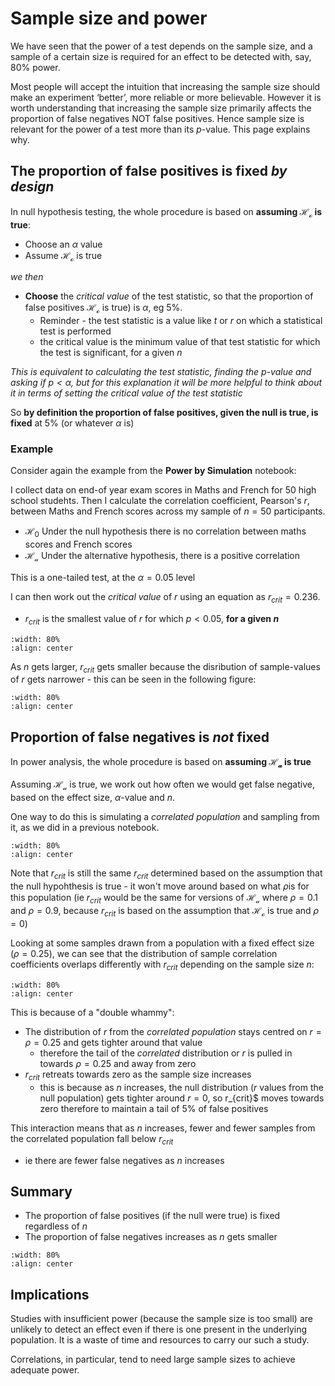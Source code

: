 # Sample size and power

We have seen that the power of a test depends on the sample size, and a sample of a certain size is required for an effect to be detected with, say, 80% power.

Most people will accept the intuition that increasing the sample size should make an experiment ‘better’, more reliable or more believable. However it is worth understanding that increasing the sample size primarily affects the proportion of false negatives NOT false positives. Hence sample size is relevant for the power of a test more than its $p$-value. This page explains why.

## The proportion of false positives is fixed *by design*

In null hypothesis testing, the whole procedure is based on **assuming $\mathcal{H_o}$ is true**:

* Choose an $\alpha$ value
* Assume $\mathcal{H_o}$ is true

*we then*

* **Choose** the *critical value* of the test statistic, so that the proportion of false positives $\mathcal{H_o}$ is true) is $\alpha$, eg 5%.
    * Reminder - the test statistic is a value like $t$ or $r$ on which a statistical test is performed 
    * the critical value is the minimum value of that test statistic for which the test is significant, for a given $n$
 
*This is equivalent to calculating the test statistic, finding the $p$-value and asking if $p \lt \alpha$, but for this explanation it will be more helpful to think about it in terms of setting the critical value of the test statistic*


So **by definition the proportion of false positives, given the null is true, is fixed** at 5% (or whatever $\alpha$ is)

### Example

Consider again the example from the **Power by Simulation** notebook:

I collect data on end-of year exam scores in Maths and French for 50 high school studehts. Then I calculate the correlation coefficient, Pearson's $r$, between Maths and French scores across my sample of $n=50$ participants.

* $\mathcal{H_0}$ Under the null hypothesis there is no correlation between maths scores and French scores
* $\mathcal{H_a}$ Under the alternative hypothesis, there is a positive correlation

This is a one-tailed test, at the $\alpha=0.05$ level

I can then work out the *critical value* of $r$ using an equation as $r_{crit}=0.236$.

* $r_{crit}$ is the smallest value of $r$ for which $p<0.05$, **for a given $n$**

```{image} https://raw.githubusercontent.com/jillxoreilly/StatsCourseBook_2024/main/images/Chp8_rCrit.png
:width: 80%
:align: center
```
As $n$ gets larger, $r_{crit}$ gets smaller because the disribution of sample-values of $r$ gets narrower - this can be seen in the following figure:

```{image} https://raw.githubusercontent.com/jillxoreilly/StatsCourseBook_2024/main/images/Chp8_rCrit_n.png
:width: 80%
:align: center
```

## Proportion of false negatives is *not* fixed

In power analysis, the whole procedure is based on **assuming $\mathcal{H_a}$ is true**

Assuming $\mathcal{H_a}$ is true, we work out how often we would get false negative, based on the effect size, $\alpha$-value and $n$.

One way to do this is simulating a *correlated population* and sampling from it, as we did in a previous notebook.

```{image} https://raw.githubusercontent.com/jillxoreilly/StatsCourseBook_2024/main/images/Chp8_rCrit_power.png
:width: 80%
:align: center
```

Note that $r_{crit}$ is still the same $r_{crit}$ determined based on the assumption that the null hypohthesis is true - it won't move around based on what $\rho$is for this population (ie $r_{crit}$ would be the same for versions of $\mathcal{H_a}$ where $\rho=0.1$ and $\rho=0.9$, because $r_{crit}$ is based on the assumption that $\mathcal{H_o}$ is true and $\rho=0$)

Looking at some samples drawn from a population with a fixed effect size ($\rho=0.25$), we can see that the distribution of sample correlation coefficients overlaps differently with $r_{crit}$ depending on the sample size $n$:


```{image} https://raw.githubusercontent.com/jillxoreilly/StatsCourseBook_2024/main/images/Chp8_pVsPower.png
:width: 80%
:align: center
```

This is because of a "double whammy":
* The distribution of $r$ from the *correlated population* stays centred on $r=\rho=0.25$ and gets tighter around that value
    * therefore the tail of the *correlated* distribution or $r$ is pulled in towards $\rho=0.25$ and away from zero
* $r_{crit}$ retreats towards zero as the sample size increases
    * this is because as $n$ increases, the null distribution ($r$ values from the null population) gets tighter around $r=0$, so r_{crit}$ moves towards zero therefore to maintain a tail of 5% of false positives


This interaction means that as $n$ increases, fewer and fewer samples from the correlated population fall below $r_{crit}$
* ie there are fewer false negatives as $n$ increases

## Summary

* The proportion of false positives (if the null were true) is fixed regardless of $n$
* The proportion of false negatives increases as $n$ gets smaller


```{image} https://raw.githubusercontent.com/jillxoreilly/StatsCourseBook_2024/main/images/Chp8_nPower.png
:width: 80%
:align: center
```

## Implications

Studies with insufficient power (because the sample size is too small) are unlikely to detect an effect even if there is one present in the underlying population. It is a waste of time and resources to carry our such a study.

Correlations, in particular, tend to need large sample sizes to achieve adequate power.